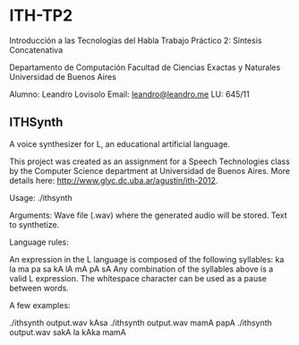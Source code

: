 ITH-TP2
=======

Introducción a las Tecnologías del Habla
Trabajo Práctico 2: Síntesis Concatenativa

Departamento de Computación
Facultad de Ciencias Exactas y Naturales
Universidad de Buenos Aires

Alumno: Leandro Lovisolo
Email: leandro@leandro.me
LU: 645/11

## ITHSynth ##

A voice synthesizer for L, an educational artificial language.

This project was created as an assignment for a Speech Technologies class by the
Computer Science department at Universidad de Buenos Aires. More details here:
http://www.glyc.dc.uba.ar/agustin/ith-2012.

Usage: ./ithsynth <output file> <text>

Arguments:
  <output file>     Wave file (.wav) where the generated audio will be stored.
  <text>            Text to synthetize.

Language rules:

An expression in the L language is composed of the following syllables:
  ka la ma pa sa kA lA mA pA sA
Any combination of the syllables above is a valid L expression.
The whitespace character can be used as a pause between words.

A few examples:

./ithsynth output.wav kAsa
./ithsynth output.wav mamA papA
./ithsynth output.wav sakA la kAka mamA
